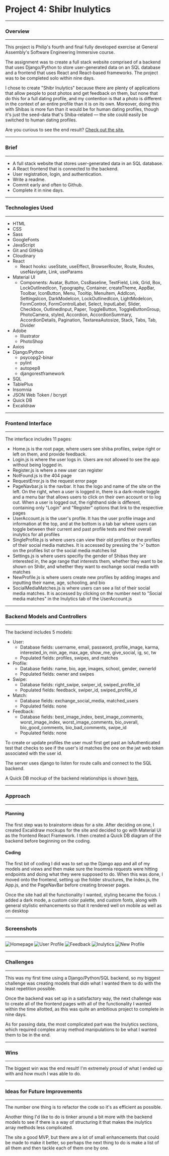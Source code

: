 # Project 4: Shibr Inulytics

---
### Overview
---
This project is Philip's fourth and final fully developed exercise at General Assembly's Software Engineering Immersive course.

The assignment was to create a full stack website comprised of a backend that uses Django/Python to store user-generated data on an SQL database and a frontend that uses React and React-based frameworks. The project was to be completed solo within nine days.

I chose to create "Shibr Inulytics" because there are plenty of applications that allow people to post photos and get feedback on them, but none that do this for a full dating profile, and my contention is that a photo is different in the context of an entire profile than it is on its own. Moreover, doing this with Shibas is more fun than it would be for human dating profiles, though it's just the seed-data that's Shiba-related — the site could easily be switched to human dating profiles.  


Are you curious to see the end result? [Check out the site.](https://plant-pedia.herokuapp.com/) 

---
### Brief
---
* A full stack website that stores user-generated data in an SQL database.
* A React frontend that is connected to the backend.
* User registration, login, and authentication.
* Write a readme.
* Commit early and often to Github.
* Complete it in nine days.

---
### Technologies Used
---
* HTML
* CSS
* Sass
* GoogleFonts
* JavaScript
* Git and GitHub
* Cloudinary
* React
  - React hooks: useState, useEffect, BrowserRouter, Route, Routes, useNavigate, Link, useParams
* Material UI
  - Components: Avatar, Button, CssBaseline, TextField, Link, Grid, Box, LockOutlinedIcon, Typography, Container, createTheme, AppBar, Toolbar, IconButton, Menu, Tooltip, MenuItem, AddIcon, SettingsIcon, DarkModeIcon, LockOutlinedIcon, LightModeIcon, FormControl, FormControlLabel, Select, InputLabel, Slider, Checkbox, OutlinedInput, Paper, ToggleButton, ToggleButtonGroup, PhotoCamera, styled, Accordion, AccordionSummary, AccordionDetails, Pagination, TextareaAutosize, Stack, Tabs, Tab, Divider
* Adobe
  - Illustrator
  - PhotoShop
* Axios
* Django/Python
  - psycopg2-binar
  - pylint
  - autopep8
  - djangorestframework
* SQL
* TablePlus
* Insomnia
* JSON Web Token / bcrypt
* Quick DB
* Excalidraw


---
### Frontend Interface
---
The interface includes 11 pages:
* Home.js is the root page, where users see shiba profiles, swipe right or left on them, and provide feedback.
* Login.js is where the user logs in. Users are not allowed to see the app without being logged in.
* Register.js is where a new user can register
* NotFound.js is the 404 page
* RequestError.js is the request error page
* PageNavbar.js is the navbar. It has the logo and name of the site on the left. On the right, when a user is logged in, there is a dark-mode toggle and a menu bar that allows users to click on their own account or to log out. When a user is logged out,  the righthand side is different, containing only "Login" and "Register" options that link to the respective pages
* UserAccount.js is the user's profile. It has the user profile image and information at the top, and at the bottom is a tab bar where users can toggle between their current and past profile tests and their overall inulytics for all profiles
* SingleProfile.js is where users can view their old profiles or the profiles of their social media matches. It is accessed by pressing the '>' button on the profiles list or the social media matches list
* Settings.js is where users specifiy the gender of Shibas they are interested in, the age range that interests them, whether they want to be shown on Shibr, and whether they want to exchange social media with matches
* NewProfile.js is where users create new profiles by adding images and inputting their name, age, schooling, and bio
* SocialMediaMatches.js is where users can see a list of their social media matches. It is accessed by clicking on the number next to "Social media matches" in the Inulytics tab of the UserAccount.js


---
### Backend Models and Controllers
---
The backend includes 5 models:
* User: 
  - Database fields: username, email, password, profile_image, karma, interested_in, min_age, max_age, show_me, give_social, ig, sc, tw
  - Populated fields: profiles, swipes, and matches
* Profile: 
  - Database fields: name, bio, age, images, school, gender, ownerId
  - Populated fields: owner and swipes
* Swipe:
  - Database fields: right_swipe, swiper_id, swiped_profile_id
  - Populated fields: feedback, swiper_id, swiped_profile_id
* Match:
  - Database fields: exchange_social_media, matched_users
  - Populated fields: none
* Feedback:
  - Database fields: best_image_index, best_image_comments, worst_image_index, worst_image_comments, bio_overall, bio_good_comments, bio_bad_comments, swipe_id
  - Populated fields: none

To create or update profiles the user must first get past an IsAuthenticated test that checks to see if the user's id matches the one on the jwt web token associated with the user id.

The server uses django to listen for route calls and connect to the SQL backend.

A Quick DB mockup of the backend relationships is shown [here.](/client/src/images/Quick%20DB%20Mockup.png) 

---
### Approach
---


#### Planning
The first step was to brainstorm ideas for a site. After deciding on one, I created Excalidraw mockups for the site and decided to go with Material UI as the frontend React Framework. I then created a Quick DB diagram of the backend before beginning on the coding.

#### Coding
The first bit of coding I did was to set up the Django app and all of my models and views and then make sure the Insomnia requests were hitting endpoints and doing what they were supposed to do. When this was done, I moved onto the frontend, setting up the folder structures, the Index.js, the App.js, and the PageNavBar before creating browser pages.

Once the site had all the functionality I wanted, styling became the focus. I added a dark mode, a custom color palette, and custom fonts, along with general stylistic enhancements so that it rendered well on mobile as well as on desktop


---
### Screenshots
---
![Homepage](/client/src/images/homejs.png)
![User Profile](/client/src/images/user-accountjs.png)
![Feedback](/client/src/images/feedbackjs.png)
![Inulytics](/client/src/images/inulytics.png)
![New Profile](/client/src/images/new-profilejs.png)

---
### Challenges
---
This was my first time using a Django/Python/SQL backend, so my biggest challenge was creating models that didn what I wanted them to do with the least repetition possible.

Once the backend was set up in a satisfactory way, the next challenge was to create all of the frontend pages with all of the functionality I wanted within the time allotted, as this was quite an ambitious project to complete in nine days.

As for passing data, the most complicated part was the Inulytics sections, which required complex array method manipulations to be what I wanted them to be in the end.

---
### Wins
---
The biggest win was the end result! I'm extremely proud of what I ended up with and how much I was able to do.

---
### Ideas for Future Improvements
---
The number one thing is to refactor the code so it's as efficient as possible.

Another thing I'd like to do is tinker around a bit more with the backend models to see if there is a way of structuring it that makes the inulytics array methods less complicated.

The site a good MVP, but there are a lot of small enhancements that could be made to make it better, so perhaps the next thing to do is make a list of all them and then tackle each of them one by one.